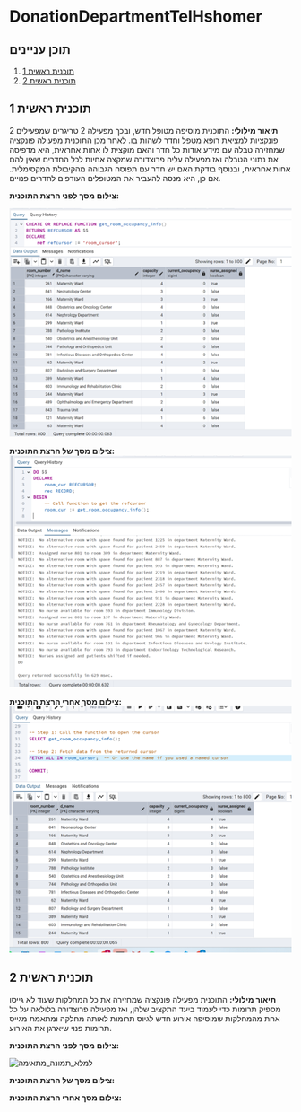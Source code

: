 # DonationDepartmentTelHshomer
## תוכן עניינים
1. [תוכנית ראשית 1](#תוכנית_ראשית_1)
2. [תוכנית ראשית 2](#תוכנית_ראשית_2)

## תוכנית ראשית 1
**תיאור מילולי:** התוכנית מוסיפה מטופל חדש, ובכך מפעילה 2 טריגרים שמפעילים 2 פונקציות למציאת רופא מטפל וחדר לשהות בו. לאחר מכן התוכנית מפעילה פונקציה שמחזירה טבלה עם מידע אודות כל חדר והאם מוקצית לו אחות אחראית, היא מדפיסה את נתוני הטבלה ואז מפעילה עליה פרוצדורה שמקצה אחיות לכל החדרים שאין להם אחות אחראית, ובנוסף בודקת האם יש חדר עם תפוסה הגבוהה מהקיבולת המקסימלית. אם כן, היא מנסה להעביר את המטופלים העודפים לחדרים פנויים.

**צילום מסך לפני הרצת התוכנית:**

![before_changes2](https://raw.githubusercontent.com/noa-rat/DonationDepartmentTelHashomer/main/שלב%20ד/before_changes2.png)

**צילום מסך של הרצת התוכנית:**
![run_main_program2](https://raw.githubusercontent.com/noa-rat/DonationDepartmentTelHashomer/main/שלב%20ד/run_main_program2.png)


**צילום מסך אחרי הרצת התוכנית:**
![after_changes2](https://raw.githubusercontent.com/noa-rat/DonationDepartmentTelHashomer/main/שלב%20ד/after_changes2.png)

## תוכנית ראשית 2
**תיאור מילולי:** התוכנית מפעילה פונקציה שמחזירה את כל המחלקות שעוד לא גייסו מספיק תרומות כדי לעמוד ביעד התקציב שלהן, ואז מפעילה פרוצדורה בלולאה על כל אחת מהמחלקות שמוסיפה אירוע חדש לגיוס תרומות לאותה מחלקה ומתאמת מגייס תרומות פנוי שיארגן את האירוע.


**צילום מסך לפני הרצת התוכנית:**

![למלא_תמונה_מתאימה](https://raw.githubusercontent.com/noa-rat/DonationDepartmentTelHashomer/main/שלב%20ד/למלא_תמונה_מתאימה.png)

**צילום מסך של הרצת התוכנית:**



**צילום מסך אחרי הרצת התוכנית:**


